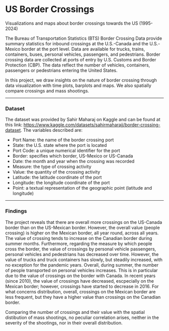 # US Border Crossings
Visualizations and maps about border crossings towards the US (1995-2024)

The Bureau of Transportation Statistics (BTS) Border Crossing Data provide summary statistics for inbound crossings at the U.S.-Canada and the U.S.-Mexico border at the port level. Data are available for trucks, trains, containers, buses, personal vehicles, passengers, and pedestrians. Border crossing data are collected at ports of entry by U.S. Customs and Border Protection (CBP). The data reflect the number of vehicles, containers, passengers or pedestrians entering the United States.

In this project, we draw insights on the nature of border crossing through data visualization with time plots, barplots and maps. We also spatially compare crossings and mass shootings.

---

### Dataset ###
The dataset was provided by Sahir Maharaj on Kaggle and can be found at this link: https://www.kaggle.com/datasets/sahirmaharajj/border-crossing-dataset.
The variables described are: 
- Port Name: the name of the border crossing port
- State: the U.S. state where the port is located
- Port Code: a unique numerical identifier for the port
- Border: specifies which border, US-Mexico or US-Canada
- Date: the month and year when the crossing was recorded
- Measure: the type of crossing activity
- Value: the quantity of the crossing activity
- Latitude: the latitude coordinate of the port
- Longitude: the longitude coordinate of the port
- Point: a textual representation of the geographic point (latitude and longitude)
---

### Findings ###
The project reveals that there are overall more crossings on the US-Canada border than on the US-Mexican border. However, the overall value (people crossing) is higher on the Mexican border, all year round, across all years. The value of crossing tends to increase on the Canadian border during summer months.
Furthermore, regarding the measure by which people cross the border, the value of crossings by personal vehicle passengers, personal vehicles and pedestrians has decreased over time. However, the value of trucks and truck containers has slowly, but steadily increased, with no exception for the pandemic years. Overall, during summer, the number of people transported on personal vehicles increases. This is in particular due to the value of crossings on the border with Canada. In recent years (since 2010), the value of crossings have decreased, escpecially on the Mexican border; however, crossings have started to decrease in 2016. 
For what concerns distribution, overall, crossings on the Mexican border are less frequent, but they have a higher value than crossings on the Canadian border.

Comparing the number of crossings and their value with the spatial distibution of mass shootings, no peculiar correlation arises, neither in the severity of the shootings, nor in their overall distribution.

